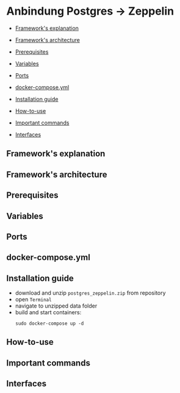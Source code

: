 # Anbindung Postgres -> Zeppelin

* [Framework's explanation](#frameworks-explanation)

* [Framework's architecture](#frameworks-architecture)

* [Prerequisites](#prerequisites)

* [Variables](#variables)

* [Ports](#ports)

* [docker-compose.yml](#dockercomposeyml)

* [Installation guide](#installation-guide)

* [How-to-use](#howtouse)

* [Important commands](#important-commands)

* [Interfaces](#interfaces)




## <a name="frameworks-explanation"></a> Framework's explanation 

## <a name="frameworks-architecture"></a> Framework's architecture

## Prerequisites

## Variables  

## Ports

## <a name="dockercomposeyml"></a> docker-compose.yml

## Installation guide
- download and unzip `postgres_zeppelin.zip` from repository
- open `Terminal`
- navigate to unzipped data folder
- build and start containers:
  ```shell
  sudo docker-compose up -d
  ```   

## <a name="howtouse"></a> How-to-use

## Important commands

## Interfaces


